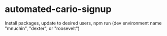 # automated-cario-signup
Install packages, update to desired users, npm run (dev environment name "mnuchin", "dexter", or "roosevelt")
